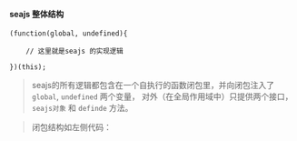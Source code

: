 
#### seajs 整体结构


```
(function(global, undefined){

    // 这里就是seajs 的实现逻辑

})(this);
```
> seajs的所有逻辑都包含在一个自执行的函数闭包里，并向闭包注入了 `global`, `undefined` 两个变量， 对外（在全局作用域中）只提供两个接口， `seajs对象` 和 `definde` 方法。

> 闭包结构如左侧代码：
